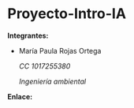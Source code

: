 # Proyecto-Intro-IA
**Integrantes:**
- María Paula Rojas Ortega
  
  *CC 1017255380*
  
  *Ingeniería ambiental*

**Enlace:**
